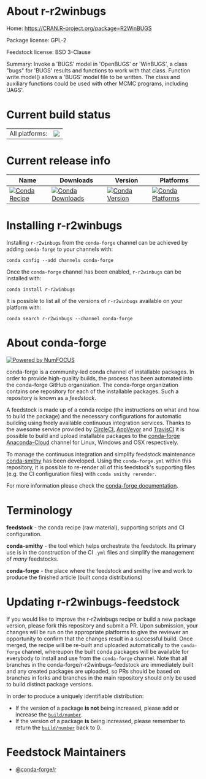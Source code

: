 About r-r2winbugs
=================

Home: https://CRAN.R-project.org/package=R2WinBUGS

Package license: GPL-2

Feedstock license: BSD 3-Clause

Summary: Invoke a 'BUGS' model in 'OpenBUGS' or 'WinBUGS', a class "bugs" for 'BUGS'  results and functions to work with that class. Function write.model() allows a 'BUGS' model file to be written.   The class and auxiliary functions could be used with other MCMC programs, including 'JAGS'.



Current build status
====================


<table><tr><td>All platforms:</td>
    <td>
      <a href="https://dev.azure.com/conda-forge/feedstock-builds/_build/latest?definitionId=6847&branchName=master">
        <img src="https://dev.azure.com/conda-forge/feedstock-builds/_apis/build/status/r-r2winbugs-feedstock?branchName=master">
      </a>
    </td>
  </tr>
</table>

Current release info
====================

| Name | Downloads | Version | Platforms |
| --- | --- | --- | --- |
| [![Conda Recipe](https://img.shields.io/badge/recipe-r--r2winbugs-green.svg)](https://anaconda.org/conda-forge/r-r2winbugs) | [![Conda Downloads](https://img.shields.io/conda/dn/conda-forge/r-r2winbugs.svg)](https://anaconda.org/conda-forge/r-r2winbugs) | [![Conda Version](https://img.shields.io/conda/vn/conda-forge/r-r2winbugs.svg)](https://anaconda.org/conda-forge/r-r2winbugs) | [![Conda Platforms](https://img.shields.io/conda/pn/conda-forge/r-r2winbugs.svg)](https://anaconda.org/conda-forge/r-r2winbugs) |

Installing r-r2winbugs
======================

Installing `r-r2winbugs` from the `conda-forge` channel can be achieved by adding `conda-forge` to your channels with:

```
conda config --add channels conda-forge
```

Once the `conda-forge` channel has been enabled, `r-r2winbugs` can be installed with:

```
conda install r-r2winbugs
```

It is possible to list all of the versions of `r-r2winbugs` available on your platform with:

```
conda search r-r2winbugs --channel conda-forge
```


About conda-forge
=================

[![Powered by NumFOCUS](https://img.shields.io/badge/powered%20by-NumFOCUS-orange.svg?style=flat&colorA=E1523D&colorB=007D8A)](http://numfocus.org)

conda-forge is a community-led conda channel of installable packages.
In order to provide high-quality builds, the process has been automated into the
conda-forge GitHub organization. The conda-forge organization contains one repository
for each of the installable packages. Such a repository is known as a *feedstock*.

A feedstock is made up of a conda recipe (the instructions on what and how to build
the package) and the necessary configurations for automatic building using freely
available continuous integration services. Thanks to the awesome service provided by
[CircleCI](https://circleci.com/), [AppVeyor](https://www.appveyor.com/)
and [TravisCI](https://travis-ci.com/) it is possible to build and upload installable
packages to the [conda-forge](https://anaconda.org/conda-forge)
[Anaconda-Cloud](https://anaconda.org/) channel for Linux, Windows and OSX respectively.

To manage the continuous integration and simplify feedstock maintenance
[conda-smithy](https://github.com/conda-forge/conda-smithy) has been developed.
Using the ``conda-forge.yml`` within this repository, it is possible to re-render all of
this feedstock's supporting files (e.g. the CI configuration files) with ``conda smithy rerender``.

For more information please check the [conda-forge documentation](https://conda-forge.org/docs/).

Terminology
===========

**feedstock** - the conda recipe (raw material), supporting scripts and CI configuration.

**conda-smithy** - the tool which helps orchestrate the feedstock.
                   Its primary use is in the construction of the CI ``.yml`` files
                   and simplify the management of *many* feedstocks.

**conda-forge** - the place where the feedstock and smithy live and work to
                  produce the finished article (built conda distributions)


Updating r-r2winbugs-feedstock
==============================

If you would like to improve the r-r2winbugs recipe or build a new
package version, please fork this repository and submit a PR. Upon submission,
your changes will be run on the appropriate platforms to give the reviewer an
opportunity to confirm that the changes result in a successful build. Once
merged, the recipe will be re-built and uploaded automatically to the
`conda-forge` channel, whereupon the built conda packages will be available for
everybody to install and use from the `conda-forge` channel.
Note that all branches in the conda-forge/r-r2winbugs-feedstock are
immediately built and any created packages are uploaded, so PRs should be based
on branches in forks and branches in the main repository should only be used to
build distinct package versions.

In order to produce a uniquely identifiable distribution:
 * If the version of a package **is not** being increased, please add or increase
   the [``build/number``](https://conda.io/docs/user-guide/tasks/build-packages/define-metadata.html#build-number-and-string).
 * If the version of a package **is** being increased, please remember to return
   the [``build/number``](https://conda.io/docs/user-guide/tasks/build-packages/define-metadata.html#build-number-and-string)
   back to 0.

Feedstock Maintainers
=====================

* [@conda-forge/r](https://github.com/conda-forge/r/)

